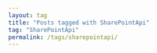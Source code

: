 ```yaml
---
layout: tag
title: "Posts tagged with SharePointApi"
tag: "SharePointApi"
permalink: /tags/sharepointapi/
---
```

